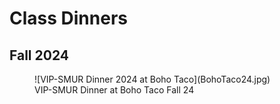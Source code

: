 # Class Dinners

## Fall 2024

<figure markdown="span">
  ![VIP-SMUR Dinner 2024 at Boho Taco](BohoTaco24.jpg)
  <figcaption>VIP-SMUR Dinner at Boho Taco Fall 24</figcaption>
</figure>
